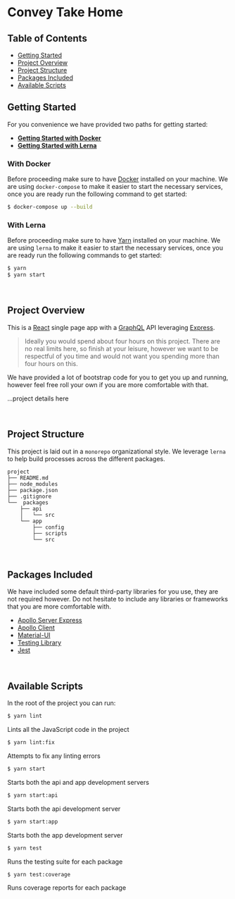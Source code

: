 # Convey Take Home

## Table of Contents

- [Getting Started](#getting-started)
- [Project Overview](#project-overview)
- [Project Structure](#project-structure)
- [Packages Included](#packages-included)
- [Available Scripts](#available-scripts)

## Getting Started

For you convenience we have provided two paths for getting started:

- **[Getting Started with Docker](#with-docker)**
- **[Getting Started with Lerna](#with-lerna)**

### With Docker

Before proceeding make sure to have [Docker](https://docs.docker.com/install/) installed on your machine. We are using `docker-compose` to make it easier to start the necessary services, once you are ready run the following command to get started:

```bash
$ docker-compose up --build
```

### With Lerna

Before proceeding make sure to have [Yarn](https://classic.yarnpkg.com/en/docs/getting-started) installed on your machine. We are using `lerna` to make it easier to start the necessary services, once you are ready run the following commands to get started:

```bash
$ yarn
$ yarn start
```

<br>

## Project Overview

This is a [React](https://reactjs.org/) single page app with a [GraphQL](https://graphql.org/) API leveraging [Express](https://expressjs.com/).

> Ideally you would spend about four hours on this project. There are no real limits here, so finish at your leisure, however we want to be respectful of you time and would not want you spending more than four hours on this.

We have provided a lot of bootstrap code for you to get you up and running, however feel free roll your own if you are more comfortable with that.

...project details here

<br>

## Project Structure

This project is laid out in a `monorepo` organizational style. We leverage `lerna` to help build processes across the different packages.

```
project
├── README.md
├── node_modules
├── package.json
├── .gitignore
└──  packages
    ├── api
    │   └── src
    └── app
        ├── config
        ├── scripts
        └── src
```

<br>

## Packages Included

We have included some default third-party libraries for you use, they are not required however. Do not hesitate to include any libraries or frameworks that you are more comfortable with.

- [Apollo Server Express](https://github.com/apollographql/apollo-server/tree/master/packages/apollo-server-express)
- [Apollo Client](https://www.apollographql.com/docs/react/get-started/)
- [Material-UI](https://material-ui.com/)
- [Testing Library](https://testing-library.com/)
- [Jest](https://jestjs.io/)

<br>

## Available Scripts

In the root of the project you can run:

```bash
$ yarn lint
```

Lints all the JavaScript code in the project

```bash
$ yarn lint:fix
```

Attempts to fix any linting errors

```bash
$ yarn start
```

Starts both the api and app development servers

```bash
$ yarn start:api
```

Starts both the api development server

```bash
$ yarn start:app
```

Starts both the app development server

```bash
$ yarn test
```

Runs the testing suite for each package

```bash
$ yarn test:coverage
```

Runs coverage reports for each package
